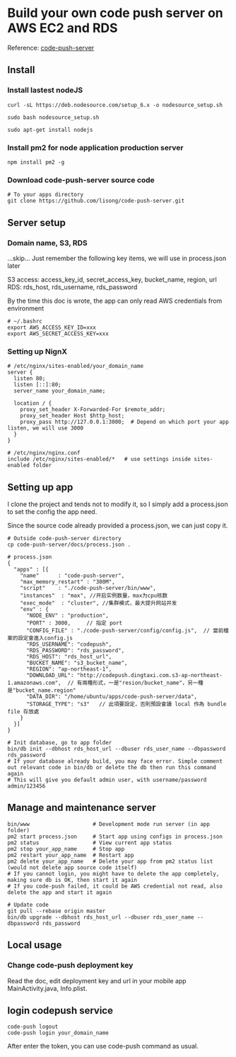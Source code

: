 # Build your own code push server on AWS EC2 and RDS

Reference: [code-push-server](https://github.com/lisong/code-push-server)

## Install

### Install lastest nodeJS

```
curl -sL https://deb.nodesource.com/setup_6.x -o nodesource_setup.sh

sudo bash nodesource_setup.sh

sudo apt-get install nodejs
```

### Install pm2 for node application production server
```
npm install pm2 -g
```

### Download code-push-server source code

```
# To your apps directory
git clone https://github.com/lisong/code-push-server.git
```

## Server setup

### Domain name, S3, RDS

...skip... Just remember the following key items, we will use in process.json later

S3 access: access_key_id, secret_access_key, bucket_name, region, url
RDS: rds_host, rds_username, rds_password

By the time this doc is wrote, the app can only read AWS credentials from environment
```
# ~/.bashrc
export AWS_ACCESS_KEY_ID=xxx
export AWS_SECRET_ACCESS_KEY=xxx
```

### Setting up NignX

```
# /etc/nginx/sites-enabled/your_domain_name
server {                                                                                                                                                            
  listen 80;
  listen [::]:80;
  server_name your_domain_name;

  location / {
    proxy_set_header X-Forwarded-For $remote_addr;
    proxy_set_header Host $http_host;
    proxy_pass http://127.0.0.1:3000;  # Depend on which port your app listen, we will use 3000
  }
}

# /etc/nginx/nginx.conf
include /etc/nginx/sites-enabled/*   # use settings inside sites-enabled folder
```

## Setting up app

I clone the project and tends not to modify it, so I simply add a process.json to set the config the app need.

Since the source code already provided a process.json, we can just copy it.
```
# Outside code-push-server directory
cp code-push-server/docs/process.json .

# process.json
{
  "apps" : [{
    "name"      : "code-push-server",
    "max_memory_restart" : "300M",
    "script"    : "./code-push-server/bin/www",
    "instances"  : "max", //开启实例数量，max为cpu核数
    "exec_mode"  : "cluster", //集群模式，最大提升网站并发
    "env" : {
      "NODE_ENV" : "production",
      "PORT" : 3000,     // 指定 port
      "CONFIG_FILE" : "./code-push-server/config/config.js",  // 當前檔案的設定會進入config.js
      "RDS_USERNAME": "codepush",
      "RDS_PASSWORD": "rds_password",
      "RDS_HOST": "rds_host_url",
      "BUCKET_NAME": "s3_bucket_name",                                                                                                             
      "REGION": "ap-northeast-1",
      "DOWNLOAD_URL": "http://codepush.dingtaxi.com.s3-ap-northeast-1.amazonaws.com",  // 有兩種形式，一是"resion/bucket_name"，另一種是"bucket_name.region"
      "DATA_DIR": "/home/ubuntu/apps/code-push-server/data",
      "STORAGE_TYPE": "s3"   // 此項要設定，否則預設會讀 local 作為 bundle file 存放處
    }
  }]
}

# Init database, go to app folder
bin/db init --dbhost rds_host_url --dbuser rds_user_name --dbpassword rds_password
# If your database already build, you may face error. Simple comment out relevant code in bin/db or delete the db then run this command again
# This will give you default admin user, with username/password admin/123456
```

## Manage and maintenance server
```
bin/www                    # Development mode run server (in app folder)
pm2 start process.json     # Start app using configs in process.json
pm2 status                 # View current app status
pm2 stop your_app_name     # Stop app
pm2 restart your_app_name  # Restart app
pm2 delete your_app_name   # Delete your app from pm2 status list (would not delete app source code itself)
# If you cannot login, you might have to delete the app completely, making sure db is OK, then start it again
# If you code-push failed, it could be AWS credential not read, also delete the app and start it again

# Update code
git pull --rebase origin master
bin/db upgrade --dbhost rds_host_url --dbuser rds_user_name --dbpassword rds_password
```

## Local usage

### Change code-push deployment key

Read the doc, edit deployment key and url in your mobile app MainActivity.java, Info.plist.

## login codepush service

```
code-push logout
code-push login your_domain_name
```

After enter the token, you can use code-push command as usual.